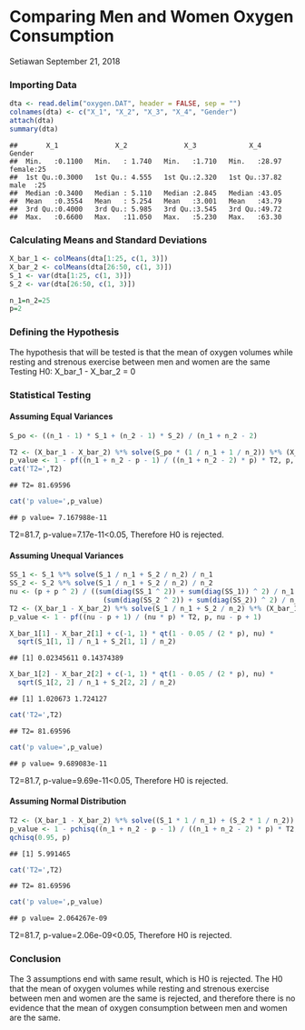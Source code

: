 Comparing Men and Women Oxygen Consumption
================
Setiawan
September 21, 2018

### Importing Data

``` r
dta <- read.delim("oxygen.DAT", header = FALSE, sep = "")
colnames(dta) <- c("X_1", "X_2", "X_3", "X_4", "Gender")
attach(dta)
summary(dta)
```

    ##       X_1              X_2              X_3             X_4           Gender  
    ##  Min.   :0.1100   Min.   : 1.740   Min.   :1.710   Min.   :28.97   female:25  
    ##  1st Qu.:0.3000   1st Qu.: 4.555   1st Qu.:2.320   1st Qu.:37.82   male  :25  
    ##  Median :0.3400   Median : 5.110   Median :2.845   Median :43.05              
    ##  Mean   :0.3554   Mean   : 5.254   Mean   :3.001   Mean   :43.79              
    ##  3rd Qu.:0.4000   3rd Qu.: 5.985   3rd Qu.:3.545   3rd Qu.:49.72              
    ##  Max.   :0.6600   Max.   :11.050   Max.   :5.230   Max.   :63.30

### Calculating Means and Standard Deviations

``` r
X_bar_1 <- colMeans(dta[1:25, c(1, 3)])
X_bar_2 <- colMeans(dta[26:50, c(1, 3)])
S_1 <- var(dta[1:25, c(1, 3)])
S_2 <- var(dta[26:50, c(1, 3)])

n_1=n_2=25
p=2
```

### Defining the Hypothesis

The hypothesis that will be tested is that the mean of oxygen volumes while resting and strenous exercise between men and women are the same Testing H0: X\_bar\_1 - X\_bar\_2 = 0

### Statistical Testing

#### Assuming Equal Variances

``` r
S_po <- ((n_1 - 1) * S_1 + (n_2 - 1) * S_2) / (n_1 + n_2 - 2)

T2 <- (X_bar_1 - X_bar_2) %*% solve(S_po * (1 / n_1 + 1 / n_2)) %*% (X_bar_1 - X_bar_2)
p_value <- 1 - pf((n_1 + n_2 - p - 1) / ((n_1 + n_2 - 2) * p) * T2, p, n_1 + n_2 - p - 1)
cat('T2=',T2)
```

    ## T2= 81.69596

``` r
cat('p value=',p_value)
```

    ## p value= 7.167988e-11

T2=81.7, p-value=7.17e-11&lt;0.05, Therefore H0 is rejected.

#### Assuming Unequal Variances

``` r
SS_1 <- S_1 %*% solve(S_1 / n_1 + S_2 / n_2) / n_1
SS_2 <- S_2 %*% solve(S_1 / n_1 + S_2 / n_2) / n_2
nu <- (p + p ^ 2) / ((sum(diag(SS_1 ^ 2)) + sum(diag(SS_1)) ^ 2) / n_1 + 
                       (sum(diag(SS_2 ^ 2)) + sum(diag(SS_2)) ^ 2) / n_2)
T2 <- (X_bar_1 - X_bar_2) %*% solve(S_1 / n_1 + S_2 / n_2) %*% (X_bar_1 - X_bar_2)
p_value <- 1 - pf((nu - p + 1) / (nu * p) * T2, p, nu - p + 1)

X_bar_1[1] - X_bar_2[1] + c(-1, 1) * qt(1 - 0.05 / (2 * p), nu) * 
  sqrt(S_1[1, 1] / n_1 + S_2[1, 1] / n_2)
```

    ## [1] 0.02345611 0.14374389

``` r
X_bar_1[2] - X_bar_2[2] + c(-1, 1) * qt(1 - 0.05 / (2 * p), nu) * 
  sqrt(S_1[2, 2] / n_1 + S_2[2, 2] / n_2)
```

    ## [1] 1.020673 1.724127

``` r
cat('T2=',T2)
```

    ## T2= 81.69596

``` r
cat('p value=',p_value)
```

    ## p value= 9.689083e-11

T2=81.7, p-value=9.69e-11&lt;0.05, Therefore H0 is rejected.

#### Assuming Normal Distribution

``` r
T2 <- (X_bar_1 - X_bar_2) %*% solve((S_1 * 1 / n_1) + (S_2 * 1 / n_2)) %*% (X_bar_1 - X_bar_2)
p_value <- 1 - pchisq((n_1 + n_2 - p - 1) / ((n_1 + n_2 - 2) * p) * T2, p)
qchisq(0.95, p)
```

    ## [1] 5.991465

``` r
cat('T2=',T2)
```

    ## T2= 81.69596

``` r
cat('p value=',p_value)
```

    ## p value= 2.064267e-09

T2=81.7, p-value=2.06e-09&lt;0.05, Therefore H0 is rejected.

### Conclusion

The 3 assumptions end with same result, which is H0 is rejected. The H0 that the mean of oxygen volumes while resting and strenous exercise between men and women are the same is rejected, and therefore there is no evidence that the mean of oxygen consumption between men and women are the same.
